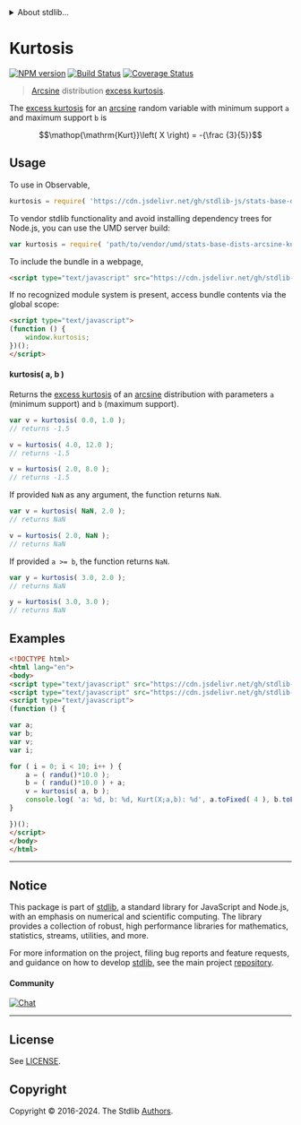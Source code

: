 <!--

@license Apache-2.0

Copyright (c) 2018 The Stdlib Authors.

Licensed under the Apache License, Version 2.0 (the "License");
you may not use this file except in compliance with the License.
You may obtain a copy of the License at

   http://www.apache.org/licenses/LICENSE-2.0

Unless required by applicable law or agreed to in writing, software
distributed under the License is distributed on an "AS IS" BASIS,
WITHOUT WARRANTIES OR CONDITIONS OF ANY KIND, either express or implied.
See the License for the specific language governing permissions and
limitations under the License.

-->


<details>
  <summary>
    About stdlib...
  </summary>
  <p>We believe in a future in which the web is a preferred environment for numerical computation. To help realize this future, we've built stdlib. stdlib is a standard library, with an emphasis on numerical and scientific computation, written in JavaScript (and C) for execution in browsers and in Node.js.</p>
  <p>The library is fully decomposable, being architected in such a way that you can swap out and mix and match APIs and functionality to cater to your exact preferences and use cases.</p>
  <p>When you use stdlib, you can be absolutely certain that you are using the most thorough, rigorous, well-written, studied, documented, tested, measured, and high-quality code out there.</p>
  <p>To join us in bringing numerical computing to the web, get started by checking us out on <a href="https://github.com/stdlib-js/stdlib">GitHub</a>, and please consider <a href="https://opencollective.com/stdlib">financially supporting stdlib</a>. We greatly appreciate your continued support!</p>
</details>

# Kurtosis

[![NPM version][npm-image]][npm-url] [![Build Status][test-image]][test-url] [![Coverage Status][coverage-image]][coverage-url] <!-- [![dependencies][dependencies-image]][dependencies-url] -->

> [Arcsine][arcsine-distribution] distribution [excess kurtosis][kurtosis].

<!-- Section to include introductory text. Make sure to keep an empty line after the intro `section` element and another before the `/section` close. -->

<section class="intro">

The [excess kurtosis][kurtosis] for an [arcsine][arcsine-distribution] random variable with minimum support `a` and maximum support `b` is

<!-- <equation class="equation" label="eq:arcsine_kurtosis" align="center" raw="\operatorname{Kurt}\left( X \right) = -{\frac {3}{5}}" alt="Excess kurtosis for an arcsine distribution."> -->

```math
\mathop{\mathrm{Kurt}}\left( X \right) = -{\frac {3}{5}}
```

<!-- <div class="equation" align="center" data-raw-text="\operatorname{Kurt}\left( X \right) = -{\frac {3}{5}}" data-equation="eq:arcsine_kurtosis">
    <img src="https://cdn.jsdelivr.net/gh/stdlib-js/stdlib@51534079fef45e990850102147e8945fb023d1d0/lib/node_modules/@stdlib/stats/base/dists/arcsine/kurtosis/docs/img/equation_arcsine_kurtosis.svg" alt="Excess kurtosis for an arcsine distribution.">
    <br>
</div> -->

<!-- </equation> -->

</section>

<!-- /.intro -->

<!-- Package usage documentation. -->



<section class="usage">

## Usage

To use in Observable,

```javascript
kurtosis = require( 'https://cdn.jsdelivr.net/gh/stdlib-js/stats-base-dists-arcsine-kurtosis@umd/browser.js' )
```

To vendor stdlib functionality and avoid installing dependency trees for Node.js, you can use the UMD server build:

```javascript
var kurtosis = require( 'path/to/vendor/umd/stats-base-dists-arcsine-kurtosis/index.js' )
```

To include the bundle in a webpage,

```html
<script type="text/javascript" src="https://cdn.jsdelivr.net/gh/stdlib-js/stats-base-dists-arcsine-kurtosis@umd/browser.js"></script>
```

If no recognized module system is present, access bundle contents via the global scope:

```html
<script type="text/javascript">
(function () {
    window.kurtosis;
})();
</script>
```

#### kurtosis( a, b )

Returns the [excess kurtosis][kurtosis] of an [arcsine][arcsine-distribution] distribution with parameters `a` (minimum support) and `b` (maximum support).

```javascript
var v = kurtosis( 0.0, 1.0 );
// returns -1.5

v = kurtosis( 4.0, 12.0 );
// returns -1.5

v = kurtosis( 2.0, 8.0 );
// returns -1.5
```

If provided `NaN` as any argument, the function returns `NaN`.

```javascript
var v = kurtosis( NaN, 2.0 );
// returns NaN

v = kurtosis( 2.0, NaN );
// returns NaN
```

If provided `a >= b`, the function returns `NaN`.

```javascript
var y = kurtosis( 3.0, 2.0 );
// returns NaN

y = kurtosis( 3.0, 3.0 );
// returns NaN
```

</section>

<!-- /.usage -->

<!-- Package usage notes. Make sure to keep an empty line after the `section` element and another before the `/section` close. -->

<section class="notes">

</section>

<!-- /.notes -->

<!-- Package usage examples. -->

<section class="examples">

## Examples

<!-- eslint no-undef: "error" -->

```html
<!DOCTYPE html>
<html lang="en">
<body>
<script type="text/javascript" src="https://cdn.jsdelivr.net/gh/stdlib-js/random-base-randu@umd/browser.js"></script>
<script type="text/javascript" src="https://cdn.jsdelivr.net/gh/stdlib-js/stats-base-dists-arcsine-kurtosis@umd/browser.js"></script>
<script type="text/javascript">
(function () {

var a;
var b;
var v;
var i;

for ( i = 0; i < 10; i++ ) {
    a = ( randu()*10.0 );
    b = ( randu()*10.0 ) + a;
    v = kurtosis( a, b );
    console.log( 'a: %d, b: %d, Kurt(X;a,b): %d', a.toFixed( 4 ), b.toFixed( 4 ), v.toFixed( 4 ) );
}

})();
</script>
</body>
</html>
```

</section>

<!-- /.examples -->

<!-- Section to include cited references. If references are included, add a horizontal rule *before* the section. Make sure to keep an empty line after the `section` element and another before the `/section` close. -->

<section class="references">

</section>

<!-- /.references -->

<!-- Section for related `stdlib` packages. Do not manually edit this section, as it is automatically populated. -->

<section class="related">

</section>

<!-- /.related -->

<!-- Section for all links. Make sure to keep an empty line after the `section` element and another before the `/section` close. -->


<section class="main-repo" >

* * *

## Notice

This package is part of [stdlib][stdlib], a standard library for JavaScript and Node.js, with an emphasis on numerical and scientific computing. The library provides a collection of robust, high performance libraries for mathematics, statistics, streams, utilities, and more.

For more information on the project, filing bug reports and feature requests, and guidance on how to develop [stdlib][stdlib], see the main project [repository][stdlib].

#### Community

[![Chat][chat-image]][chat-url]

---

## License

See [LICENSE][stdlib-license].


## Copyright

Copyright &copy; 2016-2024. The Stdlib [Authors][stdlib-authors].

</section>

<!-- /.stdlib -->

<!-- Section for all links. Make sure to keep an empty line after the `section` element and another before the `/section` close. -->

<section class="links">

[npm-image]: http://img.shields.io/npm/v/@stdlib/stats-base-dists-arcsine-kurtosis.svg
[npm-url]: https://npmjs.org/package/@stdlib/stats-base-dists-arcsine-kurtosis

[test-image]: https://github.com/stdlib-js/stats-base-dists-arcsine-kurtosis/actions/workflows/test.yml/badge.svg?branch=main
[test-url]: https://github.com/stdlib-js/stats-base-dists-arcsine-kurtosis/actions/workflows/test.yml?query=branch:main

[coverage-image]: https://img.shields.io/codecov/c/github/stdlib-js/stats-base-dists-arcsine-kurtosis/main.svg
[coverage-url]: https://codecov.io/github/stdlib-js/stats-base-dists-arcsine-kurtosis?branch=main

<!--

[dependencies-image]: https://img.shields.io/david/stdlib-js/stats-base-dists-arcsine-kurtosis.svg
[dependencies-url]: https://david-dm.org/stdlib-js/stats-base-dists-arcsine-kurtosis/main

-->

[chat-image]: https://img.shields.io/gitter/room/stdlib-js/stdlib.svg
[chat-url]: https://app.gitter.im/#/room/#stdlib-js_stdlib:gitter.im

[stdlib]: https://github.com/stdlib-js/stdlib

[stdlib-authors]: https://github.com/stdlib-js/stdlib/graphs/contributors

[umd]: https://github.com/umdjs/umd
[es-module]: https://developer.mozilla.org/en-US/docs/Web/JavaScript/Guide/Modules

[deno-url]: https://github.com/stdlib-js/stats-base-dists-arcsine-kurtosis/tree/deno
[umd-url]: https://github.com/stdlib-js/stats-base-dists-arcsine-kurtosis/tree/umd
[esm-url]: https://github.com/stdlib-js/stats-base-dists-arcsine-kurtosis/tree/esm
[branches-url]: https://github.com/stdlib-js/stats-base-dists-arcsine-kurtosis/blob/main/branches.md

[stdlib-license]: https://raw.githubusercontent.com/stdlib-js/stats-base-dists-arcsine-kurtosis/main/LICENSE

[arcsine-distribution]: https://en.wikipedia.org/wiki/Arcsine_distribution

[kurtosis]: https://en.wikipedia.org/wiki/Kurtosis

</section>

<!-- /.links -->
